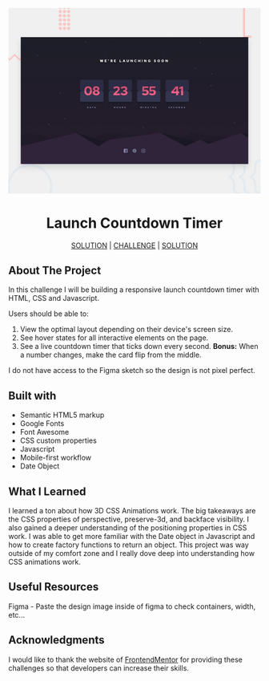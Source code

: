 ![launch-countdown-timer](images/desktop-preview.jpg)

<h1 align="center">Launch Countdown Timer</h1>

<div align="center">

[SOLUTION](https://datkiddude.github.io/launch-countdown-timer-frontendmentor/) |
[CHALLENGE](https://www.frontendmentor.io/challenges/qr-code-component-iux_sIO_H) |
[SOLUTION](https://www.frontendmentor.io/solutions)

</div>

## About The Project

In this challenge I will be building a responsive launch countdown timer with HTML, CSS and Javascript.

Users should be able to:

1. View the optimal layout depending on their device's screen size.
2. See hover states for all interactive elements on the page.
3. See a live countdown timer that ticks down every second.
   **Bonus:** When a number changes, make the card flip from the middle.

I do not have access to the Figma sketch so the design is not pixel perfect.

## Built with

- Semantic HTML5 markup
- Google Fonts
- Font Awesome
- CSS custom properties
- Javascript
- Mobile-first workflow
- Date Object

## What I Learned

I learned a ton about how 3D CSS Animations work. The big takeaways are the CSS properties of perspective, preserve-3d, and backface visibility.
I also gained a deeper understanding of the positioning properties in CSS work. I was able to get more familiar with the Date object in Javascript and how to create factory functions to return an object. This project was way outside of my comfort zone and I really dove deep into understanding how CSS animations work.

## Useful Resources

Figma - Paste the design image inside of figma to check containers, width, etc...

## Acknowledgments

I would like to thank the website of [FrontendMentor](https://www.frontendmentor.io/home) for providing these challenges so that developers can increase their skills.
